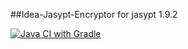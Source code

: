 ##Idea-Jasypt-Encryptor
for jasypt 1.9.2

[![Java CI with Gradle](https://github.com/Ramonof/Idea-Jasypt-Encryptor/actions/workflows/gradle.yml/badge.svg)](https://github.com/Ramonof/Idea-Jasypt-Encryptor/actions/workflows/gradle.yml)
